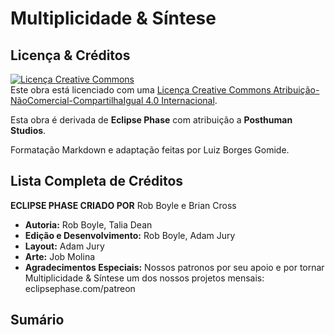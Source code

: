 # Multiplicidade & Síntese

## Licença & Créditos

<a rel="license" href="https://creativecommons.org/licenses/by-nc-sa/4.0/deed.pt_BR"><img alt="Licença Creative Commons" style="border-width:0" src="https://i.creativecommons.org/l/by-nc-sa/4.0/88x31.png" /></a><br /> Este obra está licenciado com uma <a rel="license" href="http://creativecommons.org/licenses/by-nc-sa/4.0/">Licença Creative Commons Atribuição-NãoComercial-CompartilhaIgual 4.0 Internacional</a>.

Esta obra é derivada de **Eclipse Phase** com atribuição a **Posthuman Studios**.

Formatação Markdown e adaptação feitas por Luiz Borges Gomide.

## Lista Completa de Créditos

**ECLIPSE PHASE CRIADO POR** Rob Boyle e Brian Cross

<!-- CLEANED div class="stat-list" -->

- **Autoria:** Rob Boyle, Talia Dean
- **Edição e Desenvolvimento:** Rob Boyle, Adam Jury
- **Layout:** Adam Jury
- **Arte:** Job Molina
- **Agradecimentos Especiais:** Nossos patronos por seu apoio e por tornar Multiplicidade & Síntese um dos nossos projetos mensais: eclipsephase.com/patreon

<!-- CLEANED /div -->

## Sumário

<!-- TOC PLACEHOLDER -->
